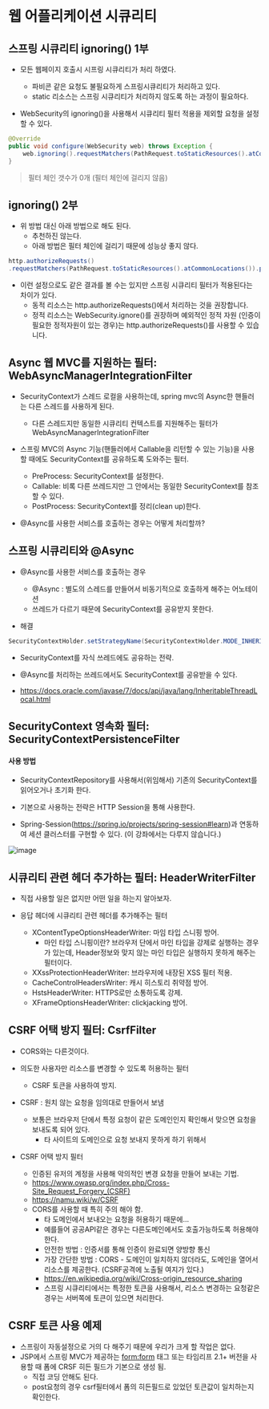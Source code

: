 # 웹 어플리케이션 시큐리티

## 스프링 시큐리티 ignoring() 1부
+ 모든 웹페이지 호출시 시프링 시큐리티가 처리 하였다.
  - 파비콘 같은 요청도 불필요하게 스프링시큐리티가 처리하고 있다.
  - static 리소스는 스프링 시큐리티가 처리하지 않도록 하는 과정이 필요하다. 

+ WebSecurity의 ignoring()을 사용해서 시큐리티 필터 적용을 제외할 요청을 설정할 수 있다.
```java
@Override
public void configure(WebSecurity web) throws Exception {
    web.ignoring().requestMatchers(PathRequest.toStaticResources().atCommonLocations());
}
```

> 필터 체인 갯수가 0개 (필터 체인에 걸리지 않음)

## ignoring() 2부

+ 위 방법 대신 아래 방법으로 해도 된다.
  - 추천하진 않는다.
  - 아래 방법은 필터 체인에 걸리기 때문에 성능상 좋지 않다.
```java
http.authorizeRequests()
.requestMatchers(PathRequest.toStaticResources().atCommonLocations()).permitAll()
```

+ 이런 설정으로도 같은 결과를 볼 수는 있지만 스프링 시큐리티 필터가 적용된다는 차이가 있다.
  - 동적 리소스는 http.authorizeRequests()에서 처리하는 것을 권장합니다.
  - 정적 리소스는 WebSecurity.ignore()를 권장하며 예외적인 정적 자원 (인증이 필요한 정적자원이 있는 경우)는 http.authorizeRequests()를 사용할 수 있습니다.

## Async 웹 MVC를 지원하는 필터: WebAsyncManagerIntegrationFilter
+ SecurityContext가 스레드 로컬을 사용하는데, spring mvc의 Async한 핸들러는 다른 스레드를 사용하게 된다.
  - 다른 스레드지만 동일한 시큐리티 컨텍스트를 지원해주는 필터가 WebAsyncManagerIntegrationFilter

+ 스프링 MVC의 Async 기능(핸들러에서 Callable을 리턴할 수 있는 기능)을 사용할 때에도 SecurityContext를 공유하도록 도와주는 필터.
  - PreProcess: SecurityContext를 설정한다.
  - Callable: 비록 다른 쓰레드지만 그 안에서는 동일한 SecurityContext를 참조할 수 있다.
  - PostProcess: SecurityContext를 정리(clean up)한다.

+ @Async를 사용한 서비스를 호출하는 경우는 어떻게 처리할까?

## 스프링 시큐리티와 @Async
+ @Async를 사용한 서비스를 호출하는 경우
  - @Async : 별도의 스레드를 만들어서 비동기적으로 호출하게 해주는 어노테이션
  - 쓰레드가 다르기 때문에 SecurityContext를 공유받지 못한다.

+ 해결
```java
SecurityContextHolder.setStrategyName(SecurityContextHolder.MODE_INHERITABLETHREADLOCAL);
```
+ SecurityContext를 자식 쓰레드에도 공유하는 전략.
+ @Async를 처리하는 쓰레드에서도 SecurityContext를 공유받을 수 있다.

+ https://docs.oracle.com/javase/7/docs/api/java/lang/InheritableThreadLocal.html

## SecurityContext 영속화 필터: SecurityContextPersistenceFilter

#### 사용 방법
+ SecurityContextRepository를 사용해서(위임해서) 기존의 SecurityContext를 읽어오거나 초기화 한다.

+ 기본으로 사용하는 전략은 HTTP Session을 통해 사용한다.
+ Spring-Session(https://spring.io/projects/spring-session#learn)과 연동하여 세션 클러스터를 구현할 수 있다. (이 강좌에서는 다루지 않습니다.)

![image](https://user-images.githubusercontent.com/49984996/148961921-6619bfaa-86b6-41f6-b449-d27083808120.png)

## 시큐리티 관련 헤더 추가하는 필터: HeaderWriterFilter
+ 직접 사용할 일은 없지만 어떤 일을 하는지 알아보자.

+ 응답 헤더에 시큐리티 관련 헤더를 추가해주는 필터
  - XContentTypeOptionsHeaderWriter: 마임 타입 스니핑 방어.
    - 마인 타입 스니핑이란? 브라우저 단에서 마인 타입을 강제로 실행하는 경우가 있는데, Header정보와 맞지 않는 마인 타입은 실행하지 못하게 해주는 필터이다.
  - XXssProtectionHeaderWriter: 브라우저에 내장된 XSS 필터 적용.
  - CacheControlHeadersWriter: 캐시 히스토리 취약점 방어.
  - HstsHeaderWriter: HTTPS로만 소통하도록 강제.
  - XFrameOptionsHeaderWriter: clickjacking 방어.

## CSRF 어택 방지 필터: CsrfFilter
+ CORS와는 다른것이다.
+ 의도한 사용자만 리소스를 변경할 수 있도록 허용하는 필터
  - CSRF 토큰을 사용하여 방지.

+ CSRF : 원치 않는 요청을 임의대로 만들어서 보냄
  - 보통은 브라우저 단에서 특정 요청이 같은 도메인인지 확인해서 맞으면 요청을 보내도록 되어 있다.
    - 타 사이트의 도메인으로 요청 보내지 못하게 하기 위해서

+ CSRF 어택 방지 필터
  - 인증된 유저의 계정을 사용해 악의적인 변경 요청을 만들어 보내는 기법.
  - https://www.owasp.org/index.php/Cross-Site_Request_Forgery_(CSRF)
  - https://namu.wiki/w/CSRF
  - CORS를 사용할 때 특히 주의 해야 함.
    - 타 도메인에서 보내오는 요청을 허용하기 때문에...
    - 예를들어 공공API같은 경우는 다른도메인에서도 호출가능하도록 허용해야 한다.
    - 안전한 방법 : 인증서를 통해 인증이 완료되면 양방향 통신
    - 가장 간단한 방법 : CORS - 도메인이 일치하지 않더라도, 도메인을 열어서 리소스를 제공한다. (CSRF공격에 노출될 여지가 있다.)
    - https://en.wikipedia.org/wiki/Cross-origin_resource_sharing
    - 스프링 시큐리티에서는 특정한 토큰을 사용해서, 리소스 변경하는 요청같은 경우는 서버쪽에 토큰이 있으면 처리한다.

## CSRF 토큰 사용 예제

+ 스프링이 자동설정으로 거의 다 해주기 때문에 우리가 크게 할 작업은 없다.
+ JSP에서 스프링 MVC가 제공하는 <form:form> 태그 또는 타임리프 2.1+ 버전을 사용할 때 폼에 CRSF 히든 필드가 기본으로 생성 됨.
  - 직접 코딩 안해도 된다. 
  - post요청의 경우 csrf필터에서 폼의 히든필드로 있었던 토큰값이 일치하는지 확인한다. 
